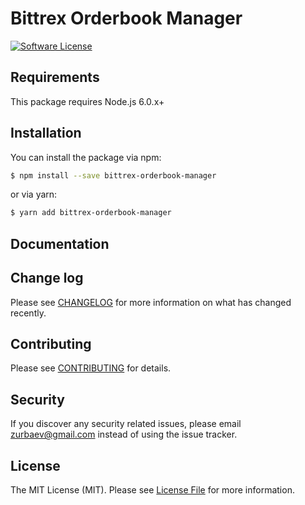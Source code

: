 # Bittrex Orderbook Manager

[![Software License][ico-license]](LICENSE.md)

## Requirements
This package requires Node.js 6.0.x+

## Installation

You can install the package via npm:

``` bash
$ npm install --save bittrex-orderbook-manager
```

or via yarn:

``` bash
$ yarn add bittrex-orderbook-manager
```

## Documentation

## Change log

Please see [CHANGELOG](CHANGELOG.md) for more information on what has changed recently.

## Contributing

Please see [CONTRIBUTING](CONTRIBUTING.md) for details.

## Security

If you discover any security related issues, please email zurbaev@gmail.com instead of using the issue tracker.

## License

The MIT License (MIT). Please see [License File](LICENSE.md) for more information.

[ico-version]: https://poser.pugx.org/tzurbaev/bittrex-orderbook-manager/version?format=flat
[ico-license]: https://poser.pugx.org/tzurbaev/bittrex-orderbook-manager/license?format=flat

[link-npmjs]: https://npmjs.org/package/bittrex-orderbook-manager
[link-author]: https://github.com/tzurbaev
